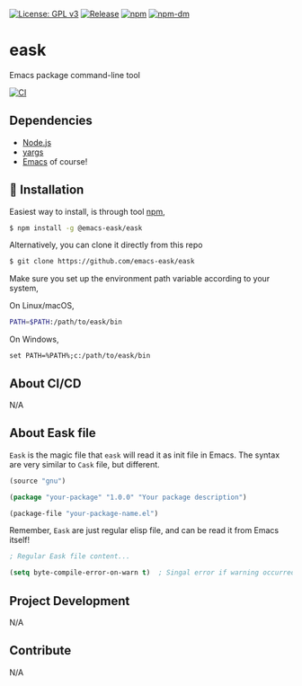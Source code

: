 [![License: GPL v3](https://img.shields.io/badge/License-GPL%20v3-green.svg)](https://www.gnu.org/licenses/gpl-3.0)
[![Release](https://img.shields.io/github/release/emacs-eask/eask.svg?logo=github)](https://github.com/emacs-eask/eask/releases/latest)
[![npm](https://img.shields.io/npm/v/@emacs-eask/eask?logo=npm&color=green)](https://www.npmjs.com/package/@emacs-eask/eask)
[![npm-dm](https://img.shields.io/npm/dm/@emacs-eask/eask.svg)](https://npmcharts.com/compare/@emacs-eask/eask?minimal=true)

# eask
Emacs package command-line tool

[![CI](https://github.com/emacs-eask/eask/actions/workflows/test.yml/badge.svg)](https://github.com/emacs-eask/eask/actions/workflows/test.yml)

## Dependencies

* [Node.js](https://nodejs.org/en/)
* [yargs](https://github.com/yargs/yargs)
* [Emacs](https://www.gnu.org/software/emacs/) of course!

## 💾 Installation

Easiest way to install, is through tool [npm](https://www.npmjs.com/),

```sh
$ npm install -g @emacs-eask/eask
```

Alternatively, you can clone it directly from this repo

```sh
$ git clone https://github.com/emacs-eask/eask
```

Make sure you set up the environment path variable according to your system,

On Linux/macOS,

```sh
PATH=$PATH:/path/to/eask/bin
```

On Windows,

```batch
set PATH=%PATH%;c:/path/to/eask/bin
```

## About CI/CD

N/A

## About Eask file

`Eask` is the magic file that `eask` will read it as init file in Emacs. The
syntax are very similar to `Cask` file, but different.

```el
(source "gnu")

(package "your-package" "1.0.0" "Your package description")

(package-file "your-package-name.el")
```

Remember, `Eask` are just regular elisp file, and can be read it from Emacs itself!

```el
; Regular Eask file content...

(setq byte-compile-error-on-warn t)  ; Singal error if warning occurred
```

## Project Development

N/A

## Contribute

N/A

